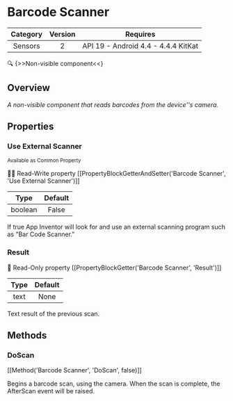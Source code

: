 # Barcode Scanner

| Category | Version | Requires |
|:--------:|:-------:|:--------:|
|Sensors|2|API 19 - Android 4.4 - 4.4.4 KitKat|

:mag: {>>Non-visible component<<}

## Overview

_A non-visible component that reads barcodes from the device''s camera._

## Properties

### Use External Scanner

<small>Available as Common Property</small>

:eyes::pencil: Read-Write property
[[PropertyBlockGetterAndSetter('Barcode Scanner', 'Use External Scanner')]]

| Type | Default |
|:----:|:-------:|
|boolean|False|

If true App Inventor will look for and use an external scanning program such as "Bar Code Scanner."

### Result



:eyes: Read-Only property
[[PropertyBlockGetter('Barcode Scanner', 'Result')]]

| Type | Default |
|:----:|:-------:|
|text|None|

Text result of the previous scan.

## Methods

### DoScan



[[Method('Barcode Scanner', 'DoScan', false)]]

Begins a barcode scan, using the camera. When the scan is complete, the AfterScan event will be raised.